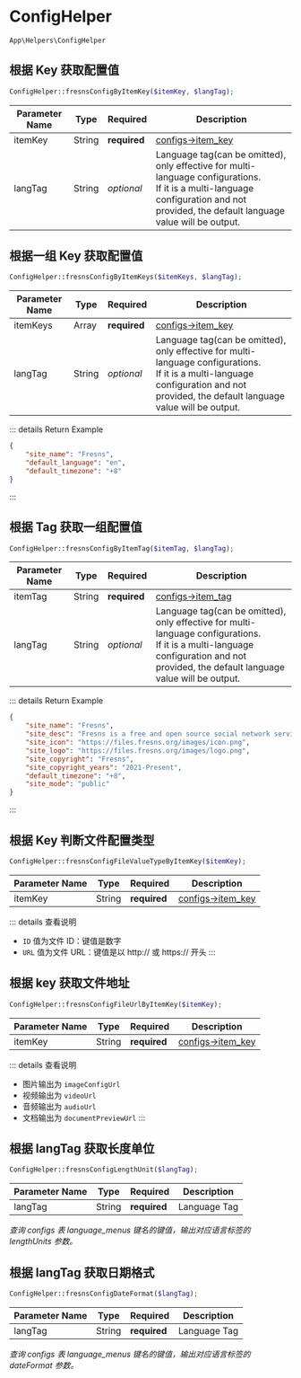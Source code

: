 # ConfigHelper

`App\Helpers\ConfigHelper`

## 根据 Key 获取配置值

```php
ConfigHelper::fresnsConfigByItemKey($itemKey, $langTag);
```
| Parameter Name | Type | Required | Description |
| --- | --- | --- | --- |
| itemKey | String | **required** | [configs->item_key](../../database/systems/configs.md) |
| langTag | String | *optional* | Language tag(can be omitted), only effective for multi-language configurations.<br>If it is a multi-language configuration and not provided, the default language value will be output. |

## 根据一组 Key 获取配置值

```php
ConfigHelper::fresnsConfigByItemKeys($itemKeys, $langTag);
```
| Parameter Name | Type | Required | Description |
| --- | --- | --- | --- |
| itemKeys | Array | **required** | [configs->item_key](../../database/systems/configs.md) |
| langTag | String | *optional* | Language tag(can be omitted), only effective for multi-language configurations.<br>If it is a multi-language configuration and not provided, the default language value will be output. |

::: details Return Example
```json
{
    "site_name": "Fresns",
    "default_language": "en",
    "default_timezone": "+8"
}
```
:::

## 根据 Tag 获取一组配置值

```php
ConfigHelper::fresnsConfigByItemTag($itemTag, $langTag);
```
| Parameter Name | Type | Required | Description |
| --- | --- | --- | --- |
| itemTag | String | **required** | [configs->item_tag](../../database/systems/configs.md) |
| langTag | String | *optional* | Language tag(can be omitted), only effective for multi-language configurations.<br>If it is a multi-language configuration and not provided, the default language value will be output. |

::: details Return Example
```json
{
    "site_name": "Fresns",
    "site_desc": "Fresns is a free and open source social network service software, a general-purpose community product designed for cross-platform, and supports flexible and diverse content forms. It conforms to the trend of the times, satisfies a variety of operating scenarios, is more open and easier to re-development.",
    "site_icon": "https://files.fresns.org/images/icon.png",
    "site_logo": "https://files.fresns.org/images/logo.png",
    "site_copyright": "Fresns",
    "site_copyright_years": "2021-Present",
    "default_timezone": "+8",
    "site_mode": "public"
}
```
:::

## 根据 Key 判断文件配置类型

```php
ConfigHelper::fresnsConfigFileValueTypeByItemKey($itemKey);
```
| Parameter Name | Type | Required | Description |
| --- | --- | --- | --- |
| itemKey | String | **required** | [configs->item_key](../../database/systems/configs.md) |

::: details 查看说明
- `ID` 值为文件 ID：键值是数字
- `URL` 值为文件 URL：键值是以 http:// 或 https:// 开头
:::

## 根据 key 获取文件地址

```php
ConfigHelper::fresnsConfigFileUrlByItemKey($itemKey);
```
| Parameter Name | Type | Required | Description |
| --- | --- | --- | --- |
| itemKey | String | **required** | [configs->item_key](../../database/systems/configs.md) |

::: details 查看说明
- 图片输出为 `imageConfigUrl`
- 视频输出为 `videoUrl`
- 音频输出为 `audioUrl`
- 文档输出为 `documentPreviewUrl`
:::

## 根据 langTag 获取长度单位

```php
ConfigHelper::fresnsConfigLengthUnit($langTag);
```
| Parameter Name | Type | Required | Description |
| --- | --- | --- | --- |
| langTag | String | **required** | Language Tag |

*查询 configs 表 language_menus 键名的键值，输出对应语言标签的 lengthUnits 参数。*

## 根据 langTag 获取日期格式

```php
ConfigHelper::fresnsConfigDateFormat($langTag);
```
| Parameter Name | Type | Required | Description |
| --- | --- | --- | --- |
| langTag | String | **required** | Language Tag |

*查询 configs 表 language_menus 键名的键值，输出对应语言标签的 dateFormat 参数。*
